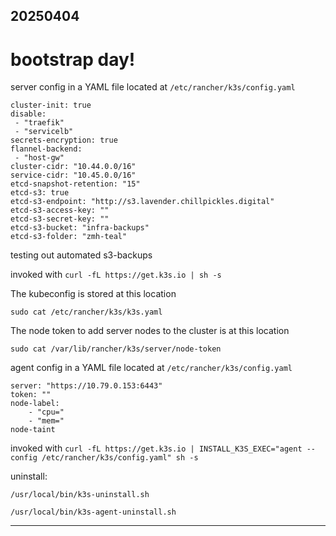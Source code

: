 ## 20250404

# bootstrap day!

server config in a YAML file located at `/etc/rancher/k3s/config.yaml`

```
cluster-init: true
disable:
 - "traefik"
 - "servicelb"
secrets-encryption: true
flannel-backend:
 - "host-gw"
cluster-cidr: "10.44.0.0/16"
service-cidr: "10.45.0.0/16"
etcd-snapshot-retention: "15"
etcd-s3: true
etcd-s3-endpoint: "http://s3.lavender.chillpickles.digital"
etcd-s3-access-key: ""
etcd-s3-secret-key: ""
etcd-s3-bucket: "infra-backups"
etcd-s3-folder: "zmh-teal"
```

testing out automated s3-backups

invoked with `curl -fL https://get.k3s.io | sh -s`

The kubeconfig is stored at this location

    sudo cat /etc/rancher/k3s/k3s.yaml

The node token to add server nodes to the cluster is at this location

    sudo cat /var/lib/rancher/k3s/server/node-token

agent config in a YAML file located at `/etc/rancher/k3s/config.yaml`

```
server: "https://10.79.0.153:6443"
token: ""
node-label:
    - "cpu="
    - "mem="
node-taint
```

invoked with 
`curl -fL https://get.k3s.io | INSTALL_K3S_EXEC="agent --config /etc/rancher/k3s/config.yaml" sh -s`

uninstall:

`/usr/local/bin/k3s-uninstall.sh`

`/usr/local/bin/k3s-agent-uninstall.sh`

---

#